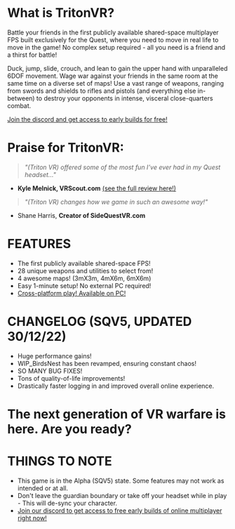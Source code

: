 # What is TritonVR?

Battle your friends in the first publicly available shared-space multiplayer FPS built exclusively for the Quest, where you need to move in real life to move in the game! No complex setup required - all you need is a friend and a thirst for battle!

Duck, jump, slide, crouch, and lean to gain the upper hand with unparalleled 6DOF movement.  Wage war against your friends in the same room at the same time on a diverse set of maps! Use a vast range of weapons, ranging from swords and shields to rifles and pistols (and everything else in-between) to destroy your opponents in intense, visceral close-quarters combat. 

[Join the discord and get access to early builds for free!](https://discord.gg/MZYGKEV)

# Praise for TritonVR:
>_"(Triton VR) offered some of the most fun I’ve ever had in my Quest headset..."_ 
- **Kyle Melnick, VRScout.com** [(see the full review here!)](https://vrscout.com/news/triton-vr-location-based-vr-oculus-quest/)

>_"(Triton VR) changes how we game in such an awesome way!"_

- Shane Harris, **Creator of SideQuestVR.com**

# FEATURES
* The first publicly available shared-space FPS!
* 28 unique weapons and utilities to select from!
* 4 awesome maps! (3mX3m, 4mX6m, 6mX6m)
* Easy 1-minute setup! No external PC required!
* [Cross-platform play! Available on PC!](https://www.tetrastudios.com.au/)

# CHANGELOG (SQV5, UPDATED 30/12/22)
* Huge performance gains!
* WIP_BirdsNest has been revamped, ensuring constant chaos!
* SO MANY BUG FIXES!
* Tons of quality-of-life improvements!
* Drastically faster logging in and improved overall online experience.

# The next generation of VR warfare is here. Are you ready?

# THINGS TO NOTE
* This game is in the Alpha (SQV5) state. Some features may not work as intended or at all. 
* Don't leave the guardian boundary or take off your headset while in play - This will de-sync your character.
* [Join our discord to get access to free early builds of online multiplayer right now!](https://discord.gg/638fxRv)

